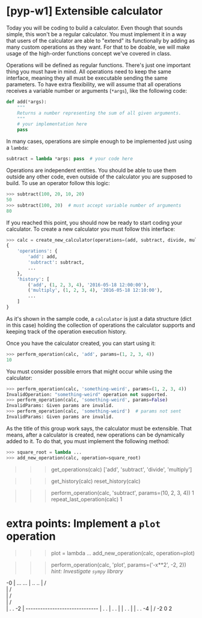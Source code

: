 # [pyp-w1] Extensible calculator

Today you will be coding to build a calculator. Even though that sounds simple,
this won't be a regular calculator. You must implement it in a way that users
of the calculator are able to "extend" its functionally by adding as many
custom operations as they want. For that to be doable, we will make usage of
the high-order functions concept we've covered in class.

Operations will be defined as regular functions. There's just one important thing
you must have in mind. All operations need to keep the same interface, meaning
they all must be executable sending the same parameters. To have extra
flexibility, we will assume that all operations receives a variable number
or arguments (`*args`), like the following code:

```python
def add(*args):
    """
    Returns a number representing the sum of all given arguments.
    """
    # your implementation here
    pass
```

In many cases, operations are simple enough to be implemented just using a `lambda`:

```python
subtract = lambda *args: pass  # your code here
```

Operations are independent entities. You should be able to use them outside
any other code, even outside of the calculator you are supposed to build.
To use an operator follow this logic:

```python
>>> subtract(100, 20, 10, 20)
50
>>> subtract(100, 20)  # must accept variable number of arguments
80
```

If you reached this point, you should now be ready to start coding your calculator.
To create a new calculator you must follow this interface:

```python
>>> calc = create_new_calculator(operations=(add, subtract, divide, multiply))
{
    'operations': {
        'add': add,
        'subtract': subtract,
        ...
    },
    'history': [
        ('add', (1, 2, 3, 4), '2016-05-18 12:00:00'),
        ('multiply', (1, 2, 3, 4), '2016-05-18 12:10:00'),
        ...
    ]
}
```

As it's shown in the sample code, a `calculator` is just a data structure
(dict in this case) holding the collection of operations the calculator supports
and keeping track of the operation execution history.

Once you have the calculator created, you can start using it:

```python
>>> perform_operation(calc, 'add', params=(1, 2, 3, 4))
10
```

You must consider possible errors that might occur while using the calculator:

```python
>>> perform_operation(calc, 'something-weird', params=(1, 2, 3, 4))
InvalidOperation: "something-weird" operation not supported.
>>> perform_operation(calc, 'something-weird', params=False)
InvalidParams: Given params are invalid.
>>> perform_operation(calc, 'something-weird')  # params not sent
InvalidParams: Given params are invalid.
```

As the title of this group work says, the calculator must be extensible. That
means, after a calculator is created, new operations can be dynamically added to it.
To do that, you must implement the following method:

```python
>>> square_root = lambda ...
>>> add_new_operation(calc, operation=square_root)
```

>>> get_operations(calc)
['add', 'subtract', 'divide', 'multiply']

>>> get_history(calc)
>>> reset_history(calc)

>>> perform_operation(calc, 'subtract', params=(10, 2, 3, 4))
1
>>> repeat_last_operation(calc)
1

# extra points: Implement a `plot` operation
>>> plot = lambda ...
>>> add_new_operation(calc, operation=plot)

>>> perform_operation(calc, 'plot', params=('-x**2', -2, 2))
*hint: Investigate `sympy` library*

-0 |             ... ...
   |           ..       ..
   |          /           \
   |         /             \
   |        /               \
   |       /                 \
   |      .                   .
-2 | ------------------------------
   |     .                     .
   |    .                       .
   |
   |   .                         .
   |
   |  .                           .
-4 | /
     -2         0              2
